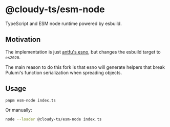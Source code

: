 # @cloudy-ts/esm-node

TypeScript and ESM node runtime powered by esbuild.

## Motivation

The implementation is just [antfu's esno](https://github.com/antfu/esno), but changes the esbuild target to `es2020`.

The main reason to do this fork is that esno will generate helpers that break Pulumi's function serialization when spreading objects.

## Usage

```sh
pnpm esm-node index.ts
```

Or manually:

```sh
node --loader @cloudy-ts/esm-node index.ts
```
